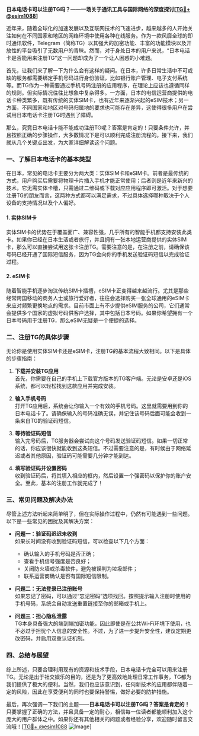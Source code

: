 **日本电话卡可以注册TG吗？——一场关于通讯工具与国际网络的深度探讨[[TG💪+ @esim1088](https://t.me/s/esim1088)]**

近年来，随着全球化的加速发展以及互联网技术的飞速进步，越来越多的人开始关注如何在不同国家和地区的网络环境中使用各种在线服务。作为一款风靡全球的即时通讯软件，Telegram（简称TG）以其强大的加密功能、丰富的功能模块以及开放性的平台吸引了无数用户的青睐。然而，对于身处日本的用户来说，“日本电话卡是否能用来注册TG”这一问题却成为了一个让人困惑的小难题。

首先，让我们来了解一下为什么会有这样的疑问。在日本，许多日常生活中不可或缺的服务都需要绑定手机号码进行身份验证，比如银行账户管理、电子支付系统等。而TG作为一种需要通过手机号码注册的应用程序，在理论上应该也遵循同样的规则。但实际情况往往比想象中复杂得多。一方面，日本的电信运营商提供的电话卡种类繁多，既有传统的实体SIM卡，也有近年来逐渐兴起的eSIM技术；另一方面，不同国家和地区对号码归属地的要求也可能存在差异，这使得很多用户在尝试用日本电话卡注册TG时遇到了障碍。

那么，究竟日本电话卡能不能成功注册TG呢？答案是肯定的！只要条件允许，并且按照正确的步骤操作，大多数情况下是可以顺利完成注册流程的。接下来，我们就从几个关键点出发，为大家详细解读这个问题。

### **一、了解日本电话卡的基本类型**

在日本，常见的电话卡主要分为两大类：实体SIM卡和eSIM卡。前者是最传统的方式，用户购买后需要将物理卡片插入手机才能正常使用；后者则是近年来新兴的技术，它无需实体卡槽，只需通过二维码或下载对应应用程序即可激活。对于想要注册TG的朋友而言，这两种方式都可以满足需求，不过具体选择哪种取决于个人设备的支持情况以及个人偏好。

#### **1. 实体SIM卡**
实体SIM卡的优势在于覆盖面广、兼容性强，几乎所有的智能手机都支持安装此类卡。如果你已经在日本生活或者旅行，并且拥有一张本地运营商提供的实体SIM卡，那么可以直接尝试用这张卡注册TG。需要注意的是，在注册之前，请确保该号码已经开通了国际短信服务，因为TG会向你的手机发送验证码短信以完成验证过程。

#### **2. eSIM卡**
随着智能手机逐步淘汰传统SIM卡插槽，eSIM卡正变得越来越流行。尤其是那些经常跨国移动的商务人士或旅行爱好者，往往会选择购买一张全球通用的eSIM卡来应对频繁更换地点的需求。目前市面上有不少提供eSIM服务的公司，它们通常会提供多个国家的虚拟号码供客户选择，其中包括日本号码。如果你希望拥有一个日本号码用于注册TG，那么eSIM无疑是一个便捷的选择。

### **二、注册TG的具体步骤**

无论你是使用实体SIM卡还是eSIM卡，注册TG的基本流程大致相同。以下是具体的步骤指南：

1. **下载并安装TG应用**  
   首先，你需要在自己的手机上下载官方版本的TG客户端。无论是安卓还是iOS系统，都可以轻松找到这款应用并完成安装。

2. **输入手机号码**  
   打开TG应用后，系统会让你输入一个有效的手机号码。这里就需要用到你的日本电话卡了。请确保输入的号码准确无误，并记住该号码后面可能会收到一条来自TG的验证码短信。

3. **等待验证码短信**  
   输入完号码后，TG服务器会尝试向这个号码发送验证码短信。如果一切正常的话，你应该很快就能收到这条短信。不过需要注意的是，有时候由于网络延迟或者其他原因，验证码可能需要几分钟才能到达。

4. **填写验证码并设置密码**  
   收到验证码后，将其填入相应的框内，然后设置一个强密码以保护你的账户安全。至此，基本的注册工作就完成了！

### **三、常见问题及解决办法**

尽管上述方法听起来简单明了，但在实际操作过程中，仍然有可能遇到一些问题。以下是一些常见的困扰及其解决方案：

- **问题一：验证码迟迟未收到**  
  如果长时间没有收到验证码短信，可以检查以下几个方面：
  - 确认输入的手机号码是否正确；
  - 查看手机信号强度是否良好；
  - 关闭防火墙或杀毒软件，避免被误判为垃圾邮件；
  - 联系运营商确认是否有国际短信限制。

- **问题二：无法登录已注册账号**  
  如果忘记了密码，可以通过“忘记密码”选项找回。按照提示输入注册时使用的手机号码，系统会自动发送重置链接至你的邮箱或手机上。

- **问题三：担心隐私泄露**  
  TG本身具备强大的端到端加密功能，因此即使是在公共Wi-Fi环境下使用，也不必过于担忧个人信息的安全性。不过，为了进一步提升安全性，建议定期更改密码，并启用双重认证机制。

### **四、总结与展望**

综上所述，只要合理利用现有的资源和技术手段，日本电话卡完全可以用来注册TG。无论是出于社交娱乐的目的，还是为了更高效地处理日常工作事务，TG都为我们提供了极大的便利。当然，我们也应该意识到，任何新技术的应用都伴随着一定的风险，因此在享受便利的同时也要保持警惕，做好必要的防护措施。

最后，再次强调一下我们的主题——**日本电话卡可以注册TG吗？答案是肯定的！** 只要掌握了正确的方法，并且具备一定的耐心，相信每一位读者都能顺利加入这个庞大的用户群体之中。如果你还有其他相关的问题或者经验分享，欢迎随时留言交流哦！[[TG💪+ @esim1088](https://t.me/s/esim1088) ![Image](https://i.postimg.cc/4NQfJmqS/Snipaste-2025-05-13-00-14-12.png)]